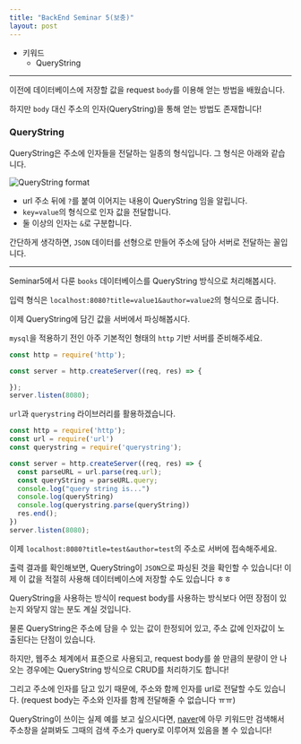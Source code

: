 ```yaml
---
title: "BackEnd Seminar 5(보충)"
layout: post
---
```


* 키워드
  * QueryString

<hr>

이전에 데이터베이스에 저장할 값을 request `body`를 이용해 얻는 방법을 배웠습니다. 

하지만 `body` 대신 주소의 인자(QueryString)을 통해 얻는 방법도 존재합니다!

### QueryString

QueryString은 주소에 인자들을 전달하는 일종의 형식입니다. 그 형식은 아래와 같습니다.

![QueryString format](https://images.squarespace-cdn.com/content/v1/5b3db57531d4df55852d3dcd/1536365285207-AUMQ2OQC4WQUDKGQXWVM/ke17ZwdGBToddI8pDm48kFFscMeWnJf1m3t8YqzROmtZw-zPPgdn4jUwVcJE1ZvWQUxwkmyExglNqGp0IvTJZUJFbgE-7XRK3dMEBRBhUpzEntm8jakF15BaD15nK6PxptFQskNhNA5avJpCeD2IuSINXf6ioyYj_qHw4H6t87c/url+parameter+components.png?format=500w)

- url 주소 뒤에 `?`를 붙여 이어지는 내용이 QueryString 임을 알립니다.
- `key=value`의 형식으로 인자 값을 전달합니다.
- 둘 이상의 인자는 `&`로 구분합니다.

간단하게 생각하면, `JSON` 데이터를 선형으로 만들어 주소에 담아 서버로 전달하는 꼴입니다.

<hr>

Seminar5에서 다룬 `books` 데이터베이스를 QueryString 방식으로 처리해봅시다.

입력 형식은 `localhost:8080?title=value1&author=value2`의 형식으로 줍니다.

이제 QueryString에 담긴 값을 서버에서 파싱해봅시다.

`mysql`을 적용하기 전인 아주 기본적인 형태의 `http` 기반 서버를 준비해주세요.

``` javascript
const http = require('http');

const server = http.createServer((req, res) => {

});
server.listen(8080);
```

`url`과 `querystring` 라이브러리를 활용하겠습니다.

``` javascript
const http = require('http');
const url = require('url')
const querystring = require('querystring');

const server = http.createServer((req, res) => {
  const parseURL = url.parse(req.url);
  const queryString = parseURL.query;
  console.log("query string is...")
  console.log(queryString)
  console.log(querystring.parse(queryString))
  res.end();
})
server.listen(8080);
```

이제 `localhost:8080?title=test&author=test`의 주소로 서버에 접속해주세요.

출력 결과를 확인해보면, QueryString이 `JSON`으로 파싱된 것을 확인할 수 있습니다! 이제 이 값을 적절히 사용해 데이터베이스에 저장할 수도 있습니다 ㅎㅎ

QueryString을 사용하는 방식이 request body를 사용하는 방식보다 어떤 장점이 있는지 와닿지 않는 분도 계실 것입니다. 

물론 QueryString은 주소에 담을 수 있는 값이 한정되어 있고, 주소 값에 인자값이 노출된다는 단점이 있습니다.

하지만, 웹주소 체계에서 표준으로 사용되고, request body를 쓸 만큼의 분량이 안 나오는 경우에는 QueryString 방식으로 CRUD를 처리하기도 합니다!

그리고 주소에 인자를 담고 있기 때문에, 주소와 함께 인자를 url로 전달할 수도 있습니다. (request body는 주소와 인자를 함께 전달해줄 수 없습니다 ㅠㅠ)

QueryString이 쓰이는 실제 예를 보고 싶으시다면, [naver](https://www.naver.com/)에 아무 키워드만 검색해서 주소창을 살펴봐도 그때의 검색 주소가 query로 이루어져 있음을 볼 수 있습니다!


